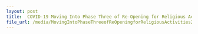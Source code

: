 ```yaml
---
layout: post
title:  COVID-19 Moving Into Phase Three of Re-Opening for Religious Activities Issued on 26 December 2020
file_url: /media/MovingIntoPhaseThreeofReOpeningforReligiousActivities26Dec2020updated26Jan2021.pdf
---
```

